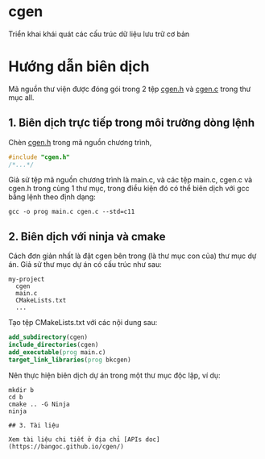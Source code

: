 # cgen
Triển khai khái quát các cấu trúc dữ liệu lưu trữ cơ bản

# Hướng dẫn biên dịch

Mã nguồn thư viện được đóng gói trong 2 tệp [cgen.h](all/cgen.h)
và [cgen.c](all/cgen.c) trong thư mục all.

## 1. Biên dịch trực tiếp trong môi trường dòng lệnh

Chèn [cgen.h](all/cgen.h) trong mã nguồn chương trình,

```C
#include "cgen.h"
/*...*/
```
Giả sử tệp mã nguồn chương trình là main.c, và các tệp main.c, cgen.c và cgen.h trong cùng 1 thư mục, trong điều kiện đó có thể biên dịch với gcc bằng lệnh theo định dạng:

```console
gcc -o prog main.c cgen.c --std=c11
```

## 2. Biên dịch với ninja và cmake

Cách đơn giản nhất là đặt cgen bên trong (là thư mục con của) thư mục dự án. Giả sử thư mục dự án có cấu trúc như sau:

```console
my-project
  cgen
  main.c
  CMakeLists.txt
  ...
```

Tạo tệp CMakeLists.txt với các nội dung sau:

```cmake
add_subdirectory(cgen)
include_directories(cgen)
add_executable(prog main.c)
target_link_libraries(prog bkcgen)
```

Nên thực hiện biên dịch dự án trong một thư mục độc lập, ví dụ:

```console
mkdir b
cd b
cmake .. -G Ninja
ninja

## 3. Tài liệu

Xem tài liệu chi tiết ở địa chỉ [APIs doc](https://bangoc.github.io/cgen/)
